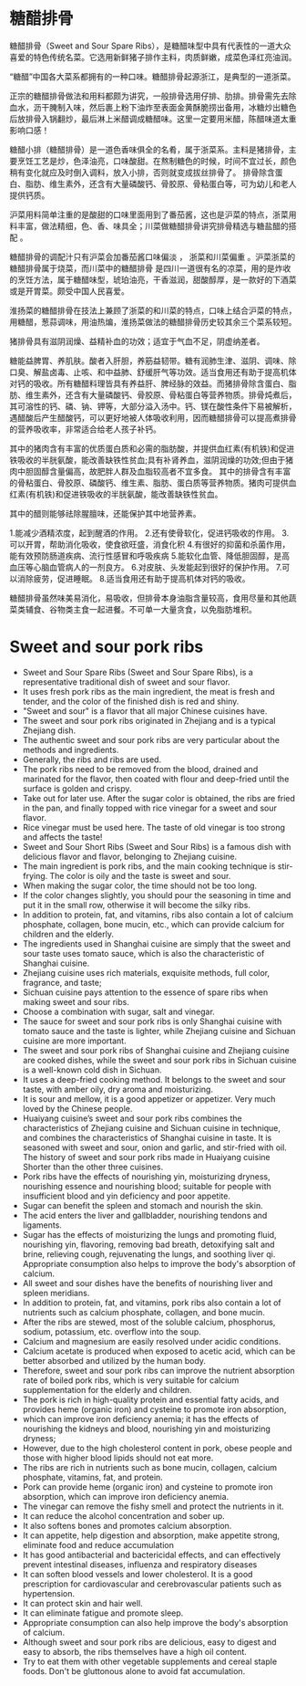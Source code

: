# 糖醋排骨

糖醋排骨（Sweet and Sour Spare Ribs），是糖醋味型中具有代表性的一道大众喜爱的特色传统名菜。它选用新鲜猪子排作主料，肉质鲜嫩，成菜色泽红亮油润。

“糖醋”中国各大菜系都拥有的一种口味。糖醋排骨起源浙江，是典型的一道浙菜。

正宗的糖醋排骨做法和用料都颇为讲究，一般排骨选用仔排、肋排。排骨需先去除血水，沥干腌制入味，然后裹上粉下油炸至表面金黄酥脆捞出备用，冰糖炒出糖色后放排骨入锅翻炒，最后淋上米醋调成糖醋味。这里一定要用米醋，陈醋味道太重影响口感！

糖醋小排（糖醋排骨）是一道色香味俱全的名肴，属于浙菜系。主料是猪排骨，主要烹饪工艺是炒，色泽油亮，口味酸甜。在熬制糖色的时候，时间不宜过长，颜色稍有变化就应及时倒入调料，放入小排，否则就变成拔丝排骨了。
排骨除含蛋白、脂肪、维生素外，还含有大量磷酸钙、骨胶原、骨粘蛋白等，可为幼儿和老人提供钙质。

沪菜用料简单注重的是酸甜的口味里面用到了番茄酱，这也是沪菜的特点，浙菜用料丰富，做法精细，色、香、味具全；川菜做糖醋排骨讲究排骨精选与糖盐醋的搭配 。

糖醋排骨的调配汁只有沪菜会加番茄酱口味偏淡 ， 浙菜和川菜偏重 。沪菜浙菜的糖醋排骨属于烧菜，而川菜中的糖醋排骨 是四川一道很有名的凉菜，用的是炸收的烹饪方法，属于糖醋味型，琥珀油亮，干香滋润，甜酸醇厚，是一款好的下酒菜或是开胃菜。颇受中国人民喜爱。

淮扬菜的糖醋排骨在技法上兼顾了浙菜的和川菜的特点，口味上结合沪菜的特点，用糖醋，葱蒜调味，用油热煸，淮扬菜做法的糖醋排骨历史较其余三个菜系较短。

猪排骨具有滋阴润燥、益精补血的功效；适宜于气血不足，阴虚纳差者。

糖能益脾胃、养肌肤。酸者入肝胆，养筋益韧带。糖有润肺生津、滋阴、调味、除口臭、解盐卤毒、止咳、和中益肺、舒缓肝气等功效。适当食用还有助于提高机体对钙的吸收。所有糖醋料理皆具有养益肝、脾经脉的效益。而猪排骨除含蛋白、脂肪、维生素外，还含有大量磷酸钙、骨胶原、骨粘蛋白等营养物质。排骨炖煮后，其可溶性的钙、磷、钠、钾等，大部分溢入汤中。钙、镁在酸性条件下易被解析，遇醋酸后产生醋酸钙，可以更好地被人体吸收利用，因而糖醋排骨可以提高煮排骨的营养吸收率，非常适合给老人孩子补钙。

其中的猪肉含有丰富的优质蛋白质和必需的脂肪酸，并提供血红素(有机铁)和促进铁吸收的半胱氨酸，能改善缺铁性贫血;具有补肾养血，滋阴润燥的功效;但由于猪肉中胆固醇含量偏高，故肥胖人群及血脂较高者不宜多食。
其中的排骨含有丰富的骨粘蛋白、骨胶原、磷酸钙、维生素、脂肪、蛋白质等营养物质。猪肉可提供血红素(有机铁)和促进铁吸收的半胱氨酸，能改善缺铁性贫血。

其中的醋则能够祛除腥膻味，还能保护其中地营养素。

1.能减少酒精浓度，起到醒酒的作用。
2.还有使骨软化，促进钙吸收的作用。
3.可以开胃，帮助消化吸收，使食欲旺盛，消食化积
4.有很好的抑菌和杀菌作用，能有效预防肠道疾病、流行性感冒和呼吸疾病
5.能软化血管、降低胆固醇，是高血压等心脑血管病人的一剂良方。
6.对皮肤、头发能起到很好的保护作用。
7.可以消除疲劳，促进睡眠。
8.适当食用还有助于提高机体对钙的吸收。

糖醋排骨虽然味美易消化，易吸收，但排骨本身油脂含量较高，食用尽量和其他蔬菜类辅食、谷物类主食一起进餐。不可单一大量贪食，以免脂肪堆积。

# Sweet and sour pork ribs

- Sweet and Sour Spare Ribs (Sweet and Sour Spare Ribs), is a representative traditional dish of sweet and sour flavor. 
- It uses fresh pork ribs as the main ingredient, the meat is fresh and tender, and the color of the finished dish is red and shiny.
- "Sweet and sour" is a flavor that all major Chinese cuisines have. 
- The sweet and sour pork ribs originated in Zhejiang and is a typical Zhejiang dish.
- The authentic sweet and sour pork ribs are very particular about the methods and ingredients. 
- Generally, the ribs and ribs are used. 
- The pork ribs need to be removed from the blood, drained and marinated for the flavor, then coated with flour and deep-fried until the surface is golden and crispy. 
- Take out for later use. After the sugar color is obtained, the ribs are fried in the pan, and finally topped with rice vinegar for a sweet and sour flavor. 
- Rice vinegar must be used here. The taste of old vinegar is too strong and affects the taste!
- Sweet and Sour Short Ribs (Sweet and Sour Ribs) is a famous dish with delicious flavor and flavor, belonging to Zhejiang cuisine. 
- The main ingredient is pork ribs, and the main cooking technique is stir-frying. The color is oily and the taste is sweet and sour. 
- When making the sugar color, the time should not be too long. 
- If the color changes slightly, you should pour the seasoning in time and put it in the small row, otherwise it will become the silky ribs.
- In addition to protein, fat, and vitamins, ribs also contain a lot of calcium phosphate, collagen, bone mucin, etc., which can provide calcium for children and the elderly.
- The ingredients used in Shanghai cuisine are simply that the sweet and sour taste uses tomato sauce, which is also the characteristic of Shanghai cuisine. 
- Zhejiang cuisine uses rich materials, exquisite methods, full color, fragrance, and taste; 
- Sichuan cuisine pays attention to the essence of spare ribs when making sweet and sour ribs.
- Choose a combination with sugar, salt and vinegar.
- The sauce for sweet and sour pork ribs is only Shanghai cuisine with tomato sauce and the taste is lighter, while Zhejiang cuisine and Sichuan cuisine are more important. 
- The sweet and sour pork ribs of Shanghai cuisine and Zhejiang cuisine are cooked dishes, while the sweet and sour pork ribs in Sichuan cuisine is a well-known cold dish in Sichuan. 
- It uses a deep-fried cooking method. It belongs to the sweet and sour taste, with amber oily, dry aroma and moisturizing. 
- It is sour and mellow, it is a good appetizer or appetizer. Very much loved by the Chinese people.
- Huaiyang cuisine’s sweet and sour pork ribs combines the characteristics of Zhejiang cuisine and Sichuan cuisine in technique, and combines the characteristics of Shanghai cuisine in taste. It is seasoned with sweet and sour, onion and garlic, and stir-fried with oil. The history of sweet and sour pork ribs made in Huaiyang cuisine Shorter than the other three cuisines.
- Pork ribs have the effects of nourishing yin, moisturizing dryness, nourishing essence and nourishing blood; suitable for people with insufficient blood and yin deficiency and poor appetite.
- Sugar can benefit the spleen and stomach and nourish the skin. 
- The acid enters the liver and gallbladder, nourishing tendons and ligaments. 
- Sugar has the effects of moisturizing the lungs and promoting fluid, nourishing yin, flavoring, removing bad breath, detoxifying salt and brine, relieving cough, rejuvenating the lungs, and soothing liver qi. Appropriate consumption also helps to improve the body's absorption of calcium. 
- All sweet and sour dishes have the benefits of nourishing liver and spleen meridians. 
- In addition to protein, fat, and vitamins, pork ribs also contain a lot of nutrients such as calcium phosphate, collagen, and bone mucin. 
- After the ribs are stewed, most of the soluble calcium, phosphorus, sodium, potassium, etc. overflow into the soup. 
- Calcium and magnesium are easily resolved under acidic conditions. 
- Calcium acetate is produced when exposed to acetic acid, which can be better absorbed and utilized by the human body. 
- Therefore, sweet and sour pork ribs can improve the nutrient absorption rate of boiled pork ribs, which is very suitable for calcium supplementation for the elderly and children.
- The pork is rich in high-quality protein and essential fatty acids, and provides heme (organic iron) and cysteine to promote iron absorption, 
- which can improve iron deficiency anemia; it has the effects of nourishing the kidneys and blood, nourishing yin and moisturizing dryness; 
- However, due to the high cholesterol content in pork, obese people and those with higher blood lipids should not eat more.
- The ribs are rich in nutrients such as bone mucin, collagen, calcium phosphate, vitamins, fat, and protein. 
- Pork can provide heme (organic iron) and cysteine to promote iron absorption, which can improve iron deficiency anemia.
- The vinegar can remove the fishy smell and protect the nutrients in it.
- It can reduce the alcohol concentration and sober up.
- It also softens bones and promotes calcium absorption.
- It can appetite, help digestion and absorption, make appetite strong, eliminate food and reduce accumulation
- It has good antibacterial and bactericidal effects, and can effectively prevent intestinal diseases, influenza and respiratory diseases
- It can soften blood vessels and lower cholesterol. It is a good prescription for cardiovascular and cerebrovascular patients such as hypertension.
- It can protect skin and hair well.
- It can eliminate fatigue and promote sleep.
- Appropriate consumption can also help improve the body's absorption of calcium.
- Although sweet and sour pork ribs are delicious, easy to digest and easy to absorb, the ribs themselves have a high oil content. 
- Try to eat them with other vegetable supplements and cereal staple foods. Don't be gluttonous alone to avoid fat accumulation.
